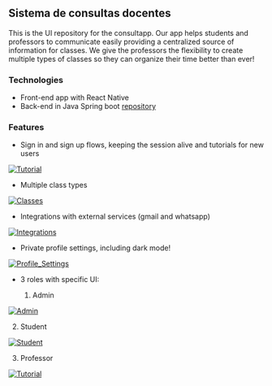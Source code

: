 ## Sistema de consultas docentes

This is the UI repository for the consultapp. Our app helps students and professors to communicate easily providing a centralized source of information for classes. We give the professors the flexibility to create multiple types of classes so they can organize their time better than ever!

### Technologies

- Front-end app with React Native
- Back-end in Java Spring boot [repository](https://github.com/arltaugusto/ConsultasApp)

### Features

- Sign in and sign up flows, keeping the session alive and tutorials for new users

[![Tutorial](https://res.cloudinary.com/marcomontalbano/image/upload/v1627537372/video_to_markdown/images/google-drive--1KcFJCttMkPqG6RXwXQbfdEidrylHprcB-c05b58ac6eb4c4700831b2b3070cd403.jpg)](https://drive.google.com/file/d/1KcFJCttMkPqG6RXwXQbfdEidrylHprcB/view?usp=sharing 'Tutorial')

- Multiple class types

[![Classes](https://res.cloudinary.com/marcomontalbano/image/upload/v1627537544/video_to_markdown/images/google-drive--1Kcr1d4ohg5jLETk44cg2MkBeq_ztuKak-c05b58ac6eb4c4700831b2b3070cd403.jpg)](https://drive.google.com/file/d/1Kcr1d4ohg5jLETk44cg2MkBeq_ztuKak/view?usp=sharing 'Classes')

- Integrations with external services (gmail and whatsapp)

[![Integrations](https://res.cloudinary.com/marcomontalbano/image/upload/v1627537621/video_to_markdown/images/google-drive--1KSZI_hYjRUEm3vwD3AX2aGQV14LOgK3k-c05b58ac6eb4c4700831b2b3070cd403.jpg)](https://drive.google.com/file/d/1KSZI_hYjRUEm3vwD3AX2aGQV14LOgK3k/view?usp=sharing 'Integrations')

- Private profile settings, including dark mode!

[![Profile_Settings](https://res.cloudinary.com/marcomontalbano/image/upload/v1627537585/video_to_markdown/images/google-drive--1KONYwNfsUpyIMewBufqhow96zMOtV5-A-c05b58ac6eb4c4700831b2b3070cd403.jpg)](https://drive.google.com/file/d/1KONYwNfsUpyIMewBufqhow96zMOtV5-A/view?usp=sharing 'Profile_Settings')

- 3 roles with specific UI:

  1. Admin

[![Admin](https://res.cloudinary.com/marcomontalbano/image/upload/v1627537704/video_to_markdown/images/google-drive--1KflMFXFt1rsPGD9ds7bWnIq2p-NY_38f-c05b58ac6eb4c4700831b2b3070cd403.jpg)](https://drive.google.com/file/d/1KflMFXFt1rsPGD9ds7bWnIq2p-NY_38f/view?usp=sharing 'Admin')

2. Student

[![Student](https://res.cloudinary.com/marcomontalbano/image/upload/v1627537664/video_to_markdown/images/google-drive--1KWGzuSRQGeGkghMyso4_sLF37hZ_7QyX-c05b58ac6eb4c4700831b2b3070cd403.jpg)](https://drive.google.com/file/d/1KWGzuSRQGeGkghMyso4_sLF37hZ_7QyX/view?usp=sharing 'Student')

3.  Professor

[![Tutorial](https://res.cloudinary.com/marcomontalbano/image/upload/v1627537118/video_to_markdown/images/google-drive--1KXD2uLNrUe_0pIGMvP0OpnkZexNTrmpS-c05b58ac6eb4c4700831b2b3070cd403.jpg)](https://drive.google.com/file/d/1KXD2uLNrUe_0pIGMvP0OpnkZexNTrmpS/view?usp=sharing 'Professor')
